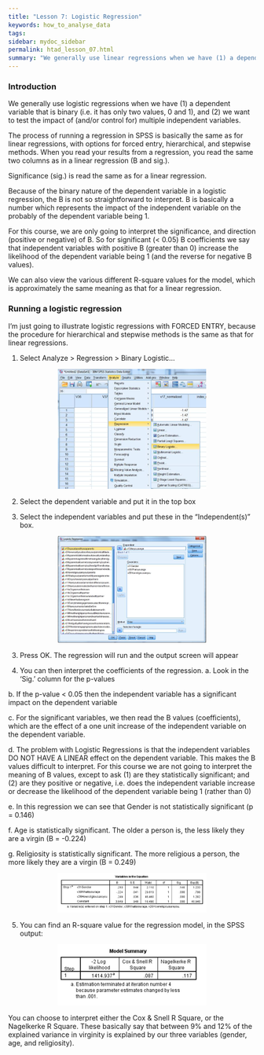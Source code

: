 ```yaml
---
title: "Lesson 7: Logistic Regression"
keywords: how_to_analyse_data
tags: 
sidebar: mydoc_sidebar
permalink: htad_lesson_07.html
summary: "We generally use linear regressions when we have (1) a dependent variable that is continuous (or a scale, or an index, or a count), and (2) we want to test the impact of (and/or control for) multiple independent variables. The ‘unstandardized coefficients’ for each independent variable - also called B - can be read as “For a one unit increase in the independent variable, the dependent variable goes up by B units, controlling for all other variables in the model.” "
---
```


### Introduction

We generally use logistic regressions when we have (1) a dependent variable that is binary (i.e. it has only two values, 0 and 1), and (2) we want to test the impact of (and/or control for) multiple independent variables. 

The process of running a regression in SPSS is basically the same as for linear regressions, with options for forced entry, hierarchical, and stepwise methods. When you read your results from a regression, you read the same two columns as in a linear regression (B and sig.). 

Significance (sig.) is read the same as for a linear regression. 

Because of the binary nature of the dependent variable in a logistic regression, the B is not so straightforward to interpret. B is basically a number which represents the impact of the independent variable on the probably of the dependent variable being 1. 

For this course, we are only going to interpret the significance, and direction (positive or negative) of B. So for significant (< 0.05) B coefficients we say that independent variables with positive B (greater than 0) increase the likelihood of the dependent variable being 1 (and the reverse for negative B values). 

We can also view the various different R-square values for the model, which is approximately the same meaning as that for a linear regression.

### Running a logistic regression

I’m just going to illustrate logistic regressions with FORCED ENTRY, because the procedure for hierarchical and stepwise methods is the same as that for linear regressions.

1)  Select Analyze > Regression > Binary Logistic…

<div style="text-align:center"><img src ="images/htad_lesson_07_image_01.jpg" style="max-width:60%;" /></div>
 
2)  Select the dependent variable and put it in the top box

3)  Select the independent variables and put these in the “Independent(s)” box.

<div style="text-align:center"><img src ="images/htad_lesson_07_image_02.jpg" style="max-width:60%;" /></div>

3)  Press OK. The regression will run and the output screen will appear

4)  You can then interpret the coefficients of the regression.
  a.  Look in the ‘Sig.’ column for the p-values

  b.  If the p-value < 0.05 then the independent variable has a significant impact on the dependent variable

  c.  For the significant variables, we then read the B values (coefficients), which are the effect of a one unit increase of the independent variable on the dependent variable.

  d.  The problem with Logistic Regressions is that the independent variables DO NOT HAVE A LINEAR effect on the dependent variable. This makes the B values difficult to interpret.  For this course we are not going to interpret the meaning of B values, except to ask (1) are they statistically significant; and (2) are they positive or negative, i.e. does the independent variable increase or decrease the likelihood of the dependent variable being 1 (rather than 0)

  e.  In this regression we can see that Gender is not statistically significant (p = 0.146)

  f.  Age is statistically significant. The older a person is, the less likely they are a virgin (B = -0.224)

  g.  Religiosity is statistically significant. The more religious a person, the more likely they are a virgin (B = 0.249)

<div style="text-align:center"><img src ="images/htad_lesson_07_image_03.jpg" style="max-width:60%;" /></div>
 
5)  You can find an R-square value for the regression model, in the SPSS output:

<div style="text-align:center"><img src ="images/htad_lesson_07_image_04.jpg" style="max-width:60%;" /></div>
 
You can choose to interpret either the Cox & Snell R Square, or the Nagelkerke R Square. These basically say that between 9% and 12% of the explained variance in virginity is explained by our three variables (gender, age, and religiosity).


